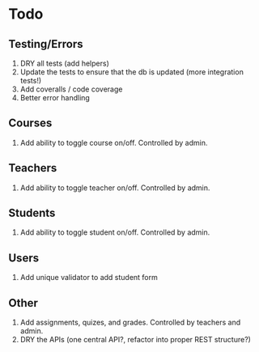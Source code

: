 # Todo

## Testing/Errors

1. DRY all tests (add helpers)
1. Update the tests to ensure that the db is updated (more integration tests!)
1. Add coveralls / code coverage
1. Better error handling

## Courses

1. Add ability to toggle course on/off. Controlled by admin.

## Teachers

1. Add ability to toggle teacher on/off. Controlled by admin.

## Students

1. Add ability to toggle student on/off. Controlled by admin.

## Users

1. Add unique validator to add student form

## Other

1. Add assignments, quizes, and grades. Controlled by teachers and admin.
1. DRY the APIs (one central API?, refactor into proper REST structure?)
